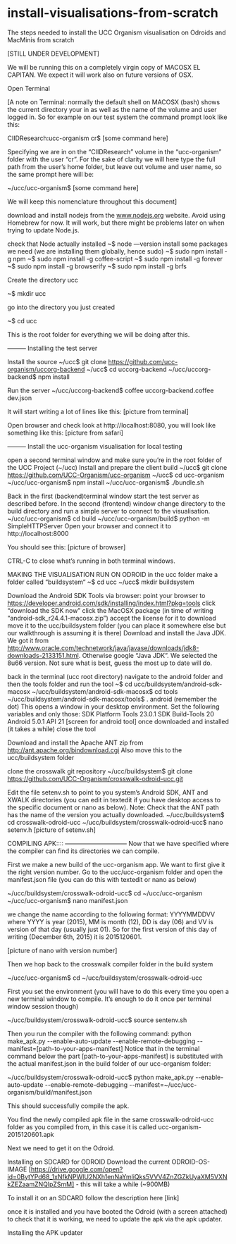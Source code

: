 # install-visualisations-from-scratch
The steps needed to install the UCC Organism visualisation on Odroids and MacMinis from scratch

[STILL UNDER DEVELOPMENT]

We will be running this on a completely virgin copy of MACOSX EL CAPITAN. We expect it will work also on future versions of OSX.

Open Terminal

[A note on Terminal: normally the default shell on MACOSX (bash) shows the current directory your in as well as the name of the volume and user logged in. So for example on our test system the command prompt look like this:

CIIDResearch:ucc-organism cr$ [some command here]

Specifying we are in on the “CIIDResearch” volume in the “ucc-organism” folder with the user “cr”.
For the sake of clarity we will here type the full path from the user’s home folder, but leave out volume and user name, so the same prompt here will be:

~/ucc/ucc-organism$ [some command here]

We will keep this nomenclature throughout this document]

download and install nodejs from the www.nodejs.org website. Avoid using Homebrew for now. It will work, but there might be problems later on when trying to update Node.js.
 
check that Node actually installed
~$ node —version
install some packages we need (we are installing them globally, hence sudo)
~$ sudo npm install -g npm
~$ sudo npm install -g coffee-script
~$ sudo npm install -g forever
~$ sudo npm install -g browserify
~$ sudo npm install -g brfs

Create the directory ucc

~$ mkdir ucc

go into the directory you just created

~$ cd ucc

This is the root folder for everything we will be doing after this.

———
Installing the test server

Install the source
~/ucc$ git clone https://github.com/ucc-organism/uccorg-backend
~/ucc$ cd uccorg-backend
~/ucc/uccorg-backend$ npm install

Run the server
~/ucc/uccorg-backend$ coffee uccorg-backend.coffee dev.json

It will start writing a lot of lines like this:
[picture from terminal]

Open browser and check look at http://localhost:8080, you will look like something like this:
[picture from safari]

———
Install the ucc-organism visualisation for local testing

open a second terminal window and make sure you’re in the root folder of the UCC Project (~/ucc)
Install and prepare the client build
~/ucc$ git clone https://github.com/UCC-Organism/ucc-organism
~/ucc$ cd ucc-organism
~/ucc/ucc-organism$ npm install
~/ucc/ucc-organism$ ./bundle.sh

Back in the first (backend)terminal window start the test server as described before.
In the second (frontend) window change directory to the build directory and run a simple server to connect to the visualisation.
~/ucc/ucc-organism$ cd build
~/ucc/ucc-organism/build$ python -m SimpleHTTPServer
Open your browser and connect it to http://localhost:8000

You should see this:
[picture of browser]

CTRL-C to close what’s running in both terminal windows.




MAKING THE VISUALISATION RUN ON ODROID
in the ucc folder make a folder called “buildsystem“
~$ cd ucc
~/ucc$ mkdir buildsystem

Download the Android SDK Tools via browser:
point your browser to https://developer.android.com/sdk/installing/index.html?pkg=tools
click “download the SDK now”
click the MacOSX package (in time of writing “android-sdk_r24.4.1-macosx.zip”) accept the license for it to download
move it to the ucc/buildsystem folder (you can place it somewhere else but our walkthrough is assuming it is there)
Download and install the Java JDK. We got it from http://www.oracle.com/technetwork/java/javase/downloads/jdk8-downloads-2133151.html. Otherwise google “Java JDK”. We selected the 8u66 version. Not sure what is best, guess the most up to date will do.

back in the terminal (ucc root directory) navigate to the android folder and then the tools folder and run the tool
~$ cd ucc/buildsystem/android-sdk-macosx
~/ucc/buildsystem/android-sdk-macosx$ cd tools
~/ucc/buildsystem/android-sdk-macosx/tools$ . android (remember the dot)
This opens a window in your desktop environment.
Set the following variables and only those:
SDK Platform Tools 23.0.1
SDK Build-Tools 20
Android 5.0.1 API 21
[screen for android tool]
once downloaded and installed (it takes a while) close the tool

Download and install the Apache ANT zip from http://ant.apache.org/bindownload.cgi
Also move this to the ucc/buildsystem folder

clone the crosswalk git repository
~/ucc/buildsystem$ git clone https://github.com/UCC-Organism/crosswalk-odroid-ucc.git

Edit the file setenv.sh to point to you system’s Android SDK, ANT and XWALK directories (you can edit in textedit if you have desktop access to the specific document or nano as below). Note: Check that the ANT path has the name of the version you actually downloaded.
~/ucc/buildsystem$ cd crosswalk-odroid-ucc
~/ucc/buildsystem/crosswalk-odroid-ucc$ nano setenv.h
[picture of setenv.sh]



COMPILING APK::::
——————————
Now that we have specified where the compiler can find its directories we can compile.

First we make a new build of the ucc-organism app.
We want to first give it the right version number. Go to the ucc/ucc-organism folder and open the manifest.json file (you can do this with textedit or nano as below)

~/ucc/buildsystem/crosswalk-odroid-ucc$ cd ~/ucc/ucc-organism
~/ucc/ucc-organism$ nano manifest.json

we change the name according to the following format: YYYYMMDDVV where YYYY is year (2015), MM is month (12), DD is day (06) and VV is version of that day (usually just 01).
So for the first version of this day of writing (December 6th, 2015) it is 2015120601.

[picture of nano with version number]

Then we hop back to the crosswalk compiler folder in the build system

~/ucc/ucc-organism$ cd ~/ucc/buildsystem/crosswalk-odroid-ucc

First you set the environment (you will have to do this every time you open a new terminal window to compile. It’s enough to do it once per terminal window session though)

~/ucc/buildsystem/crosswalk-odroid-ucc$ source sentenv.sh

Then you run the compiler with the following command: python make_apk.py --enable-auto-update --enable-remote-debugging --manifest=[path-to-your-apps-manifest]
Notice that in the terminal command below the part [path-to-your-apps-manifest] is substituted with the actual manifest.json in the build folder of our ucc-organism folder:

~/ucc/buildsystem/crosswalk-odroid-ucc$ python make_apk.py --enable-auto-update --enable-remote-debugging --manifest=~/ucc/ucc-organism/build/manifest.json

This should successfully compile the apk.

You find the newly compiled apk file in the same crosswalk-odroid-ucc folder as you compiled from, in this case it is called ucc-organism-2015120601.apk

Next we need to get it on the Odroid.


Installing on SDCARD for ODROID
Download the current ODROID-OS-IMAGE [https://drive.google.com/open?id=0BytYPd68_1xNfkNPWlU2NXh1enNaYmliQks5VVV4ZnZGZkUyaXM5VXNkZEZaamZNQlpZSmM] - this will take a while (~900MB)

To install it on an SDCARD follow the description here [link]


once it is installed and you have booted the Odroid (with a screen attached) to check that  it is working, we need to update the apk via the apk updater.

Installing the APK updater

